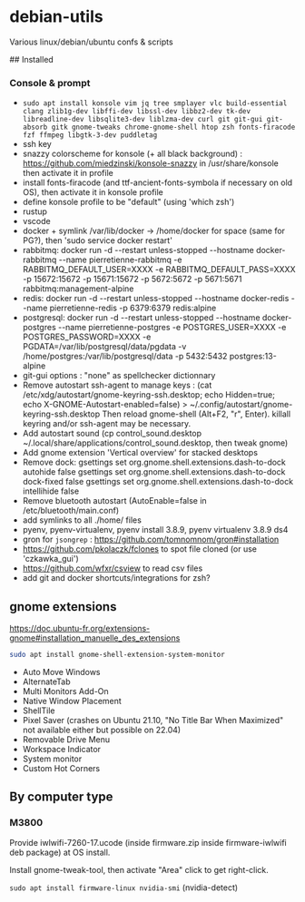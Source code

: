# debian-utils

Various linux/debian/ubuntu confs & scripts

## Installed

### Console & prompt

* `sudo apt install konsole vim jq tree smplayer vlc build-essential clang zlib1g-dev libffi-dev libssl-dev libbz2-dev tk-dev libreadline-dev libsqlite3-dev liblzma-dev curl git git-gui git-absorb gitk gnome-tweaks chrome-gnome-shell htop zsh fonts-firacode fzf ffmpeg libgtk-3-dev puddletag`
* ssh key
* snazzy colorscheme for konsole (+ all black background) : https://github.com/miedzinski/konsole-snazzy in /usr/share/konsole
  then activate it in profile
* install fonts-firacode (and ttf-ancient-fonts-symbola if necessary on old OS), then activate it in konsole profile
* define konsole profile to be "default" (using 'which zsh')
* rustup
* vscode
* docker + symlink /var/lib/docker -> /home/docker for space (same for PG?), then 'sudo service docker restart'
* rabbitmq: docker run -d --restart unless-stopped --hostname docker-rabbitmq --name pierretienne-rabbitmq -e RABBITMQ_DEFAULT_USER=XXXX -e RABBITMQ_DEFAULT_PASS=XXXX -p 15672:15672 -p 15671:15672 -p 5672:5672 -p 5671:5671 rabbitmq:management-alpine
* redis: docker run -d --restart unless-stopped --hostname docker-redis --name pierretienne-redis -p 6379:6379 redis:alpine
* postgresql: docker run -d --restart unless-stopped --hostname docker-postgres --name pierretienne-postgres -e POSTGRES_USER=XXXX -e POSTGRES_PASSWORD=XXXX -e PGDATA=/var/lib/postgresql/data/pgdata -v /home/postgres:/var/lib/postgresql/data -p 5432:5432 postgres:13-alpine
* git-gui options : "none" as spellchecker dictionnary
* Remove autostart ssh-agent to manage keys :
  (cat /etc/xdg/autostart/gnome-keyring-ssh.desktop; echo Hidden=true; echo X-GNOME-Autostart-enabled=false) > ~/.config/autostart/gnome-keyring-ssh.desktop
  Then reload gnome-shell (Alt+F2, "r", Enter).
  killall keyring and/or ssh-agent may be necessary.
* Add autostart sound (cp control_sound.desktop ~/.local/share/applications/control_sound.desktop, then tweak gnome)
* Add gnome extension 'Vertical overview' for stacked desktops
* Remove dock:
  gsettings set org.gnome.shell.extensions.dash-to-dock autohide false
  gsettings set org.gnome.shell.extensions.dash-to-dock dock-fixed false
  gsettings set org.gnome.shell.extensions.dash-to-dock intellihide false
* Remove bluetooth autostart (AutoEnable=false in /etc/bluetooth/main.conf)
* add symlinks to all ./home/ files
* pyenv, pyenv-virtualenv, pyenv install 3.8.9, pyenv virtualenv 3.8.9 ds4
* gron for `jsongrep` : https://github.com/tomnomnom/gron#installation
* https://github.com/pkolaczk/fclones to spot file cloned (or use 'czkawka_gui')
* https://github.com/wfxr/csview to read csv files
* add git and docker shortcuts/integrations for zsh?

## gnome extensions

https://doc.ubuntu-fr.org/extensions-gnome#installation_manuelle_des_extensions

```bash
sudo apt install gnome-shell-extension-system-monitor
```

* Auto Move Windows
* AlternateTab
* Multi Monitors Add-On
* Native Window Placement
* ShellTile
* Pixel Saver (crashes on Ubuntu 21.10, "No Title Bar When Maximized" not available either but possible on 22.04)
* Removable Drive Menu
* Workspace Indicator
* System monitor
* Custom Hot Corners

## By computer type

### M3800

Provide iwlwifi-7260-17.ucode (inside firmware.zip inside firmware-iwlwifi deb package) at OS install.

Install gnome-tweak-tool, then activate "Area" click to get right-click.

`sudo apt install firmware-linux nvidia-smi` (nvidia-detect)
